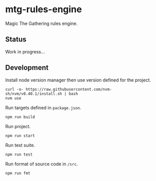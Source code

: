 # mtg-rules-engine

Magic The Gathering rules engine.

## Status

Work in progress...

## Development

Install node version manager then use version defined for the project.

```shell
curl -o- https://raw.githubusercontent.com/nvm-sh/nvm/v0.40.1/install.sh | bash
nvm use
```

Run targets defined in `package.json`.

```shell
npm run build
```

Run project.

```shell
npm run start
```

Run test suite.

```shell
npm run test
```

Run format of source code in `/src`.

```shell
npm run fmt
```
